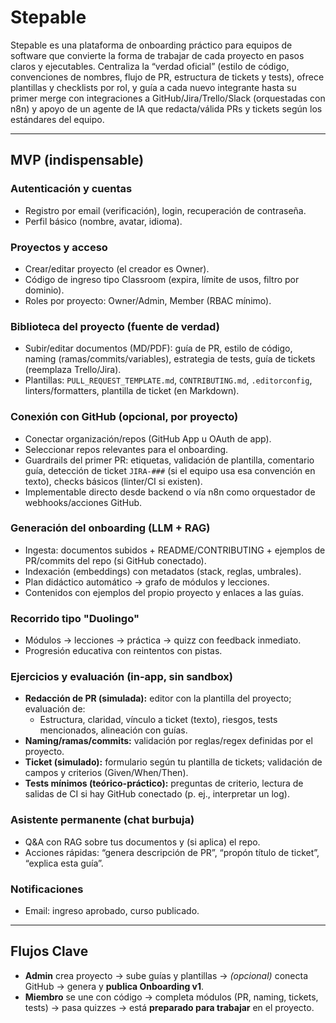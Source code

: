 # Stepable

Stepable es una plataforma de onboarding práctico para equipos de software que convierte la forma de trabajar de cada proyecto en pasos claros y ejecutables. Centraliza la “verdad oficial” (estilo de código, convenciones de nombres, flujo de PR, estructura de tickets y tests), ofrece plantillas y checklists por rol, y guía a cada nuevo integrante hasta su primer merge con integraciones a GitHub/Jira/Trello/Slack (orquestadas con n8n) y apoyo de un agente de IA que redacta/válida PRs y tickets según los estándares del equipo.

---

## MVP (indispensable)

### Autenticación y cuentas
- Registro por email (verificación), login, recuperación de contraseña.
- Perfil básico (nombre, avatar, idioma).

### Proyectos y acceso
- Crear/editar proyecto (el creador es Owner).
- Código de ingreso tipo Classroom (expira, límite de usos, filtro por dominio).
- Roles por proyecto: Owner/Admin, Member (RBAC mínimo).

### Biblioteca del proyecto (fuente de verdad)
- Subir/editar documentos (MD/PDF): guía de PR, estilo de código, naming (ramas/commits/variables), estrategia de tests, guía de tickets (reemplaza Trello/Jira).
- Plantillas: `PULL_REQUEST_TEMPLATE.md`, `CONTRIBUTING.md`, `.editorconfig`, linters/formatters, plantilla de ticket (en Markdown).

### Conexión con GitHub (opcional, por proyecto)
- Conectar organización/repos (GitHub App u OAuth de app).
- Seleccionar repos relevantes para el onboarding.
- Guardrails del primer PR: etiquetas, validación de plantilla, comentario guía, detección de ticket `JIRA-###` (si el equipo usa esa convención en texto), checks básicos (linter/CI si existen).
- Implementable directo desde backend o vía n8n como orquestador de webhooks/acciones GitHub.

### Generación del onboarding (LLM + RAG)
- Ingesta: documentos subidos + README/CONTRIBUTING + ejemplos de PR/commits del repo (si GitHub conectado).
- Indexación (embeddings) con metadatos (stack, reglas, umbrales).
- Plan didáctico automático → grafo de módulos y lecciones.
- Contenidos con ejemplos del propio proyecto y enlaces a las guías.

### Recorrido tipo "Duolingo"
- Módulos → lecciones → práctica → quizz con feedback inmediato.
- Progresión educativa con reintentos con pistas.

### Ejercicios y evaluación (in-app, sin sandbox)
- **Redacción de PR (simulada):** editor con la plantilla del proyecto; evaluación de:
  - Estructura, claridad, vínculo a ticket (texto), riesgos, tests mencionados, alineación con guías.
- **Naming/ramas/commits:** validación por reglas/regex definidas por el proyecto.
- **Ticket (simulado):** formulario según tu plantilla de tickets; validación de campos y criterios (Given/When/Then).
- **Tests mínimos (teórico-práctico):** preguntas de criterio, lectura de salidas de CI si hay GitHub conectado (p. ej., interpretar un log).

### Asistente permanente (chat burbuja)
- Q&A con RAG sobre tus documentos y (si aplica) el repo.
- Acciones rápidas: “genera descripción de PR”, “propón título de ticket”, “explica esta guía”.

### Notificaciones
- Email: ingreso aprobado, curso publicado.

---

## Flujos Clave

- **Admin** crea proyecto → sube guías y plantillas → *(opcional)* conecta GitHub → genera y **publica Onboarding v1**.
- **Miembro** se une con código → completa módulos (PR, naming, tickets, tests) → pasa quizzes → está **preparado para trabajar** en el proyecto.
